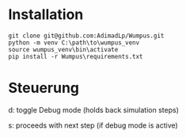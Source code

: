 # Installation

```
git clone git@github.com:AdimadLp/Wumpus.git
python -m venv C:\path\to\wumpus_venv
source wumpus_venv\bin\activate
pip install -r Wumpus\requirements.txt
```

# Steuerung

d: toggle Debug mode (holds back simulation steps)

s: proceeds with next step (if debug mode is active)
